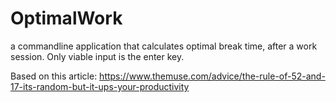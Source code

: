 # OptimalWork
a commandline application that calculates optimal break time, after a work session.
Only viable input is the enter key.


Based on this article:
https://www.themuse.com/advice/the-rule-of-52-and-17-its-random-but-it-ups-your-productivity
